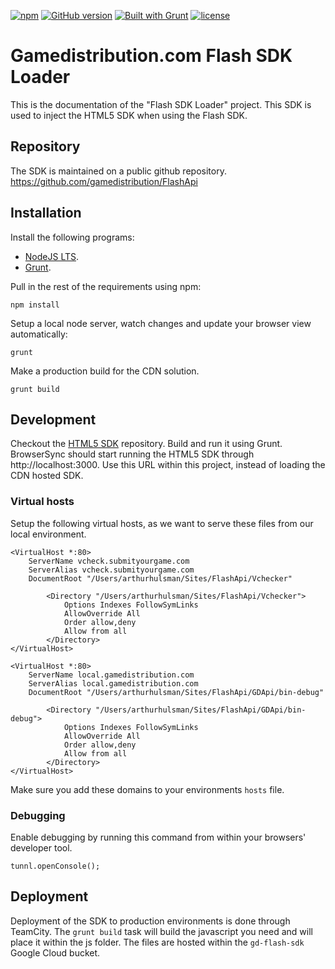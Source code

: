 [![npm](https://img.shields.io/npm/v/npm.svg)](https://nodejs.org/)
[![GitHub version](https://img.shields.io/badge/version-1.0.0-green.svg)](https://github.com/GameDistribution/TUNNL-SDK/)
[![Built with Grunt](https://cdn.gruntjs.com/builtwith.svg)](http://gruntjs.com/)
[![license](https://img.shields.io/github/license/mashape/apistatus.svg)](https://github.com/GameDistribution/TUNNL-SDK/blob/master/LICENSE)


# Gamedistribution.com Flash SDK Loader
This is the documentation of the "Flash SDK Loader" project. This SDK is used to inject the HTML5 SDK when using the Flash SDK.

## Repository
The SDK is maintained on a public github repository.
<a href="https://github.com/gamedistribution/FlashApi" target="_blank">https://github.com/gamedistribution/FlashApi</a>

## Installation
Install the following programs:
* [NodeJS LTS](https://nodejs.org/).
* [Grunt](http://gruntjs.com/).

Pull in the rest of the requirements using npm:
```
npm install
```

Setup a local node server, watch changes and update your browser view automatically:
```
grunt
```

Make a production build for the CDN solution.
```
grunt build
```

## Development
Checkout the <a href="https://github.com/gamedistribution/GD-HTML5" target="_blank">HTML5 SDK</a> repository. Build and run it using Grunt. BrowserSync should start running the HTML5 SDK through http://localhost:3000. Use this URL within this project, instead of loading the CDN hosted SDK.

### Virtual hosts
Setup the following virtual hosts, as we want to serve these files from our local environment.
```
<VirtualHost *:80>
    ServerName vcheck.submityourgame.com
    ServerAlias vcheck.submityourgame.com
    DocumentRoot "/Users/arthurhulsman/Sites/FlashApi/Vchecker"

        <Directory "/Users/arthurhulsman/Sites/FlashApi/Vchecker">
            Options Indexes FollowSymLinks
            AllowOverride All
            Order allow,deny
            Allow from all
        </Directory>
</VirtualHost>
```
```
<VirtualHost *:80>
    ServerName local.gamedistribution.com
    ServerAlias local.gamedistribution.com
    DocumentRoot "/Users/arthurhulsman/Sites/FlashApi/GDApi/bin-debug"

        <Directory "/Users/arthurhulsman/Sites/FlashApi/GDApi/bin-debug">
            Options Indexes FollowSymLinks
            AllowOverride All
            Order allow,deny
            Allow from all
        </Directory>
</VirtualHost>
```
Make sure you add these domains to your environments `hosts` file.

### Debugging
Enable debugging by running this command from within your browsers' developer tool.
```
tunnl.openConsole();
```

## Deployment
Deployment of the SDK to production environments is done through TeamCity. The `grunt build` task will build the javascript you need and will place it within the js folder. The files are hosted within the `gd-flash-sdk` Google Cloud bucket.
